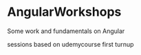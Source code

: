 # AngularWorkshops
Some work and fundamentals on Angular

sessions based on udemycourse
first turnup
